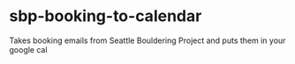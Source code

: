 # sbp-booking-to-calendar
Takes booking emails from Seattle Bouldering Project and puts them in your google cal
